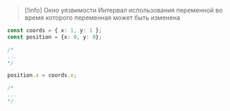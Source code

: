 >[!info] Окно уязвимости
>Интервал использования переменной во время которого переменная может быть изменена

```ts
const coords = { x: 1, y: 1 };
const position = {x: 0, y: 0};

/*
...
*/

position.x = coords.x;

/*
...
*/
```